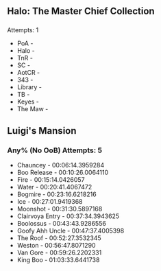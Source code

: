 ## Halo: The Master Chief Collection
### 
   Attempts: 1
- PoA - 
- Halo - 
- TnR - 
- SC - 
- AotCR - 
- 343 - 
- Library - 
- TB - 
- Keyes - 
- The Maw - 
## Luigi's Mansion
### Any% (No OoB) Attempts: 5
- Chauncey - 00:06:14.3959284
- Boo Release - 00:10:26.0064110
- Fire - 00:15:14.0426057
- Water - 00:20:41.4067472
- Bogmire - 00:23:16.6218216
- Ice - 00:27:01.9419368
- Moonshot - 00:31:30.5897168
- Clairvoya Entry - 00:37:34.3943625
- Boolossus - 00:43:43.9286556
- Goofy Ahh Uncle - 00:47:37.4005398
- The Roof - 00:52:27.3532345
- Weston - 00:56:47.8071290
- Van Gore - 00:59:26.2202331
- King Boo - 01:03:33.6441738
